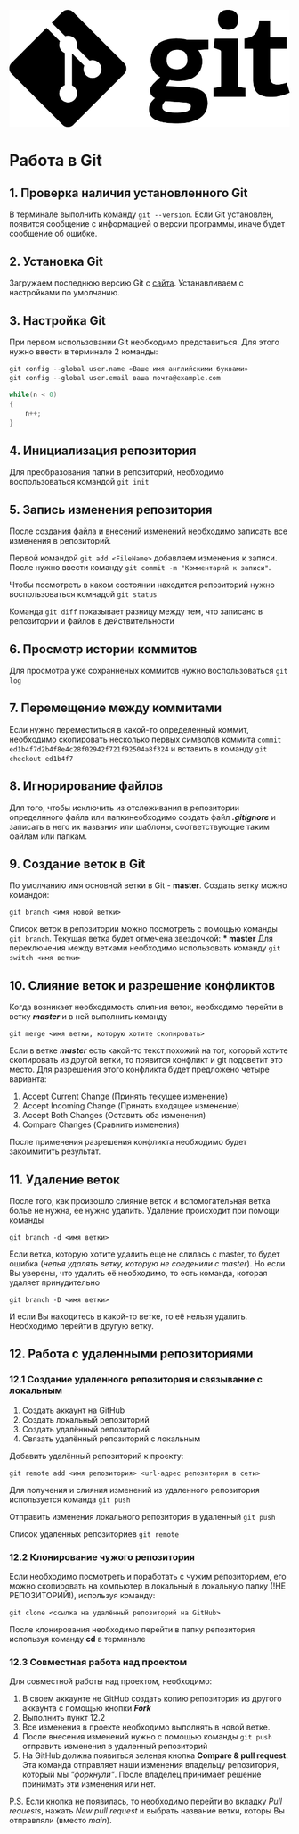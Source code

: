 ![Logo](Git-Logo-Black.png)
# Работа в Git

## 1. Проверка наличия установленного Git
В терминале выполнить команду `git --version`. 
Если Git установлен, появится сообщение с информацией о версии программы, иначе будет сообщение об ошибке.

## 2. Установка Git
Загружаем последнюю версию Git с [сайта](https://git-scm.com/downloads).
Устанавливаем с настройками по умолчанию.

## 3. Настройка Git
При первом использовании Git необходимо представиться.
Для этого нужно ввести в терминале 2 команды:
```
git config --global user.name «Ваше имя английскими буквами»
git config --global user.email ваша почта@example.com
```
```Java
while(n < 0)
{
    n++;
}
```

## 4. Инициализация репозитория
Для преобразования папки в репозиторий, необходимо воспользоваться командой `git init`

## 5. Запись изменения репозитория
После создания файла и внесений изменений необходимо записать все изменения в репозиторий.

Первой командой `git add <FileName>` добавляем изменения к записи. После нужно ввести команду `git commit -m "Комментарий к записи"`. 

Чтобы посмотреть в каком состоянии находится репозиторий нужно воспользоваться комнадой `git status`

Команда `git diff` показывает разницу между тем, что записано в репозитории и файлов в действительности

## 6. Просмотр истории коммитов
Для просмотра уже сохранненых коммитов нужно воспользоваться `git log`

## 7. Перемещение между коммитами
Если нужно переместиться в какой-то определенный коммит, необходимо скопировать несколько первых символов коммита `commit ed1b4f7d2b4f8e4c28f02942f721f92504a8f324` и вставить в команду `git checkout ed1b4f7`

## 8. Игнорирование файлов
Для того, чтобы исключить из отслеживания в репозитории определнного файла или папкинеобходимо создать файл ***.gitignore*** и записать в него их названия или шаблоны, соответствующие таким файлам или папкам.

## 9. Создание веток в Git
По умолчанию имя основной ветки в Git - **master**. 
Создать ветку можно командой:
```
git branch <имя новой ветки>
```
Список веток в репозитории можно посмотреть с помощью команды `git branch`. 
Текущая ветка будет отмечена звездочкой: **\* master**
Для переключения между ветками необходимо использовать команду `git switch <имя ветки>`

## 10. Слияние веток и разрешение конфликтов
Когда возникает необходимость слияния веток, необходимо перейти в ветку ***master*** и в ней выполнить команду 
```
git merge <имя ветки, которую хотите скопировать>
```
Если в ветке ***master*** есть какой-то текст похожий на тот, который хотите скопировать из другой ветки, то появится конфликт и git подсветит это место. Для разрешения этого конфликта будет предложено четыре варианта:
1. Accept Current Change (Принять текущее изменение)
2. Accept Incoming Change (Принять входящее изменение)
3. Accept Both Changes (Оставить оба изменения)
4. Compare Changes (Сравнить изменения)

После применения разрешения конфликта необходимо будет закоммитить результат.

## 11. Удаление веток
После того, как произошло слияние веток и вспомогательная ветка болье не нужна, ее нужно удалить. Удаление происходит при помощи команды 
```
git branch -d <имя ветки>
```
Если ветка, которую хотите удалить еще не слилась с master, то будет ошибка (*нелья удалять ветку, которую не соеденили с master*). Но если Вы уверены, что удалить её необходимо, то есть команда, которая удаляет принудительно 
```
git branch -D <имя ветки>
```
И если Вы находитесь в какой-то ветке, то её нельзя удалить. Необходимо перейти в другую ветку.

## 12. Работа с удаленными репозиториями

### 12.1 Создание удаленного репозитория и связывание с локальным

1. Создать аккаунт на GitHub
2. Создать локальный репозиторий
3. Создать удалённый репозиторий
4. Связать удалённый репозиторий с локальным

Добавить удалённый репозиторий к проекту:
```
git remote add <имя репозитория> <url-адрес репозитория в сети>
```
Для получения и слияния изменений из удаленного репозитория используется команда `git push`

Отправить изменения локального репозитория в удаленный `git push`

Список удаленных репозиториев `git remote`

### 12.2 Клонирование чужого репозитория

Если необходимо посмотреть и поработать с чужим репозиторием, его можно скопировать на компьютер в локальный в локальную папку (!НЕ РЕПОЗИТОРИЙ!), используя команду:
```
git clone <ссылка на удалённый репозиторий на GitHub>
```
После клонирования необходимо перейти в папку репозитория используя команду **cd** в терминале

### 12.3 Совместная работа над проектом

Для совместной работы над проектом, необходимо:

1. В своем аккаунте не GitHub создать копию репозитория из другого аккаунта с помощью кнопки ***Fork***
2. Выполнить пункт 12.2
3. Все изменения в проекте необходимо выполнять в новой ветке.
4. После внесения изменений нужно с помощью команды `git push` отправить изменения в удаленный репозиторий
5. На GitHub должна появиться зеленая кнопка **Compare & pull request**. Эта команда отправляет наши изменения владельцу репозитория, который мы _"форкнули"_. После владелец принимает решение принимать эти изменения или нет.

P.S. Если кнопка не появилась, то необходимо перейти во вкладку *Pull requests*, нажать *New pull request* и выбрать название ветки, которы Вы отправляли (вместо *main*).